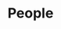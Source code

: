 ---
title: People
type: landing
sections:
  - block: collection
    content:
      title: The Team
      filters:
        folders: 
          - people
      template: people/profile
      filter: 
        - excluded => false
---
